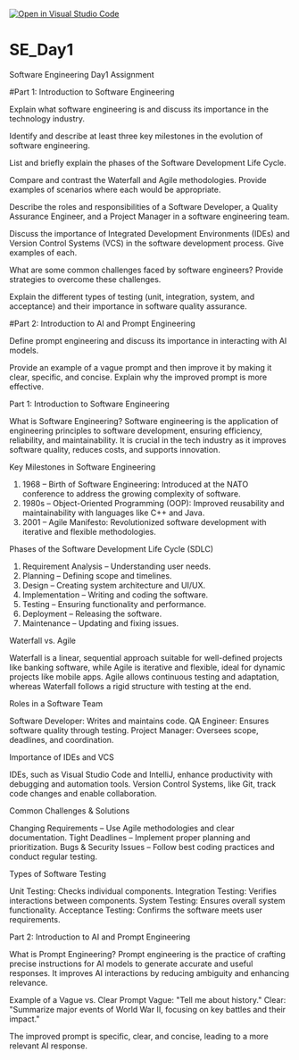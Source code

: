 [![Open in Visual Studio Code](https://classroom.github.com/assets/open-in-vscode-2e0aaae1b6195c2367325f4f02e2d04e9abb55f0b24a779b69b11b9e10269abc.svg)](https://classroom.github.com/online_ide?assignment_repo_id=18367474&assignment_repo_type=AssignmentRepo)
# SE_Day1
Software Engineering Day1 Assignment

#Part 1: Introduction to Software Engineering

Explain what software engineering is and discuss its importance in the technology industry.


Identify and describe at least three key milestones in the evolution of software engineering.


List and briefly explain the phases of the Software Development Life Cycle.


Compare and contrast the Waterfall and Agile methodologies. Provide examples of scenarios where each would be appropriate.


Describe the roles and responsibilities of a Software Developer, a Quality Assurance Engineer, and a Project Manager in a software engineering team.


Discuss the importance of Integrated Development Environments (IDEs) and Version Control Systems (VCS) in the software development process. Give examples of each.


What are some common challenges faced by software engineers? Provide strategies to overcome these challenges.


Explain the different types of testing (unit, integration, system, and acceptance) and their importance in software quality assurance.


#Part 2: Introduction to AI and Prompt Engineering


Define prompt engineering and discuss its importance in interacting with AI models.


Provide an example of a vague prompt and then improve it by making it clear, specific, and concise. Explain why the improved prompt is more effective.




Part 1: Introduction to Software Engineering

What is Software Engineering?
Software engineering is the application of engineering principles to software development, ensuring efficiency, reliability, and maintainability. It is crucial in the tech industry as it improves software quality, reduces costs, and supports innovation.

Key Milestones in Software Engineering

1. 1968 – Birth of Software Engineering: Introduced at the NATO conference to address the growing complexity of software.
2. 1980s – Object-Oriented Programming (OOP): Improved reusability and maintainability with languages like C++ and Java.
3. 2001 – Agile Manifesto: Revolutionized software development with iterative and flexible methodologies.

Phases of the Software Development Life Cycle (SDLC)

1. Requirement Analysis – Understanding user needs.
2. Planning – Defining scope and timelines.
3. Design – Creating system architecture and UI/UX.
4. Implementation – Writing and coding the software.
5. Testing – Ensuring functionality and performance.
6. Deployment – Releasing the software.
7. Maintenance – Updating and fixing issues.

Waterfall vs. Agile

Waterfall is a linear, sequential approach suitable for well-defined projects like banking software, while Agile is iterative and flexible, ideal for dynamic projects like mobile apps. Agile allows continuous testing and adaptation, whereas Waterfall follows a rigid structure with testing at the end.

Roles in a Software Team

Software Developer: Writes and maintains code.
QA Engineer: Ensures software quality through testing.
Project Manager: Oversees scope, deadlines, and coordination.


Importance of IDEs and VCS

IDEs, such as Visual Studio Code and IntelliJ, enhance productivity with debugging and automation tools. Version Control Systems, like Git, track code changes and enable collaboration.

Common Challenges & Solutions

Changing Requirements – Use Agile methodologies and clear documentation.
Tight Deadlines – Implement proper planning and prioritization.
Bugs & Security Issues – Follow best coding practices and conduct regular testing.


Types of Software Testing

Unit Testing: Checks individual components.
Integration Testing: Verifies interactions between components.
System Testing: Ensures overall system functionality.
Acceptance Testing: Confirms the software meets user requirements.


Part 2: Introduction to AI and Prompt Engineering

What is Prompt Engineering?
Prompt engineering is the practice of crafting precise instructions for AI models to generate accurate and useful responses. It improves AI interactions by reducing ambiguity and enhancing relevance.

Example of a Vague vs. Clear Prompt
Vague: "Tell me about history."
Clear: "Summarize major events of World War II, focusing on key battles and their impact."

The improved prompt is specific, clear, and concise, leading to a more relevant AI response.
